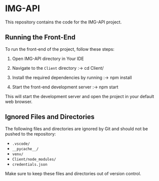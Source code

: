 # IMG-API

This repository contains the code for the IMG-API project.

## Running the Front-End

To run the front-end of the project, follow these steps:

1. Open IMG-API directory in Your IDE

2. Navigate to the `Client` directory :-> cd Client/

3. Install the required dependencies by running :-> npm install

4. Start the front-end development server :-> npm start

This will start the development server and open the project in your default web browser.





## Ignored Files and Directories

The following files and directories are ignored by Git and should not be pushed to the repository:

- `.vscode/`
- `__pycache__/`
- `venv/`
- `Client/node_modules/`
- `credentials.json`

Make sure to keep these files and directories out of version control.





